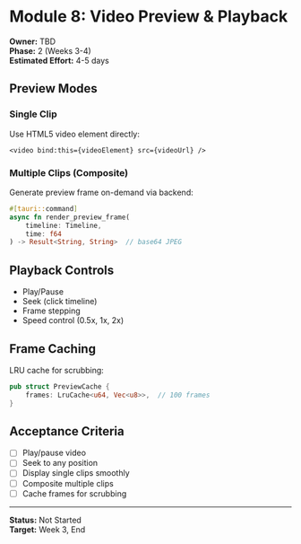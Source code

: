 # Module 8: Video Preview & Playback

**Owner:** TBD  
**Phase:** 2 (Weeks 3-4)  
**Estimated Effort:** 4-5 days

## Preview Modes

### Single Clip
Use HTML5 video element directly:
```svelte
<video bind:this={videoElement} src={videoUrl} />
```

### Multiple Clips (Composite)
Generate preview frame on-demand via backend:
```rust
#[tauri::command]
async fn render_preview_frame(
    timeline: Timeline,
    time: f64
) -> Result<String, String>  // base64 JPEG
```

## Playback Controls

- Play/Pause
- Seek (click timeline)
- Frame stepping
- Speed control (0.5x, 1x, 2x)

## Frame Caching

LRU cache for scrubbing:
```rust
pub struct PreviewCache {
    frames: LruCache<u64, Vec<u8>>,  // 100 frames
}
```

## Acceptance Criteria

- [ ] Play/pause video
- [ ] Seek to any position
- [ ] Display single clips smoothly
- [ ] Composite multiple clips
- [ ] Cache frames for scrubbing

---

**Status:** Not Started  
**Target:** Week 3, End
